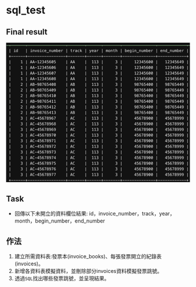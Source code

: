 # sql_test

## Final result

![final_result](https://github.com/Shih-Lun-Huang/sql_test/blob/main/img/%E6%88%AA%E5%9C%96%202025-03-30%2017.08.32.png)

## Task

- 回傳以下未開立的資料欄位結果: id，invoice_number，track，year，month，begin_number，end_number

## 作法

1. 建立所需資料表:發票本(invoice_books)、每張發票開立的紀錄表 (invoices)。
2. 新增各資料表模擬資料，並刪除部分invoices資料模擬發票跳號。
3. 透過`SQL`找出哪些發票跳號，並呈現結果。
